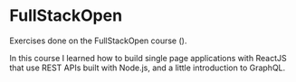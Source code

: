# FullStackOpen

Exercises done on the FullStackOpen course ().

In this course I learned how to build single page applications with ReactJS that use REST APIs built with Node.js, and a little introduction to GraphQL.
